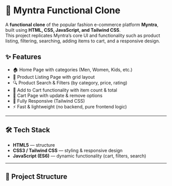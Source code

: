 # 👗 Myntra Functional Clone

A **functional clone** of the popular fashion e-commerce platform **Myntra**, built using **HTML, CSS, JavaScript, and Tailwind CSS**.  
This project replicates Myntra’s core UI and functionality such as product listing, filtering, searching, adding items to cart, and a responsive design.


## ✨ Features

- 🏠 Home Page with categories (Men, Women, Kids, etc.)  
- 📑 Product Listing Page with grid layout  
- 🔍 Product Search & Filters (by category, price, rating)  
- 🛒 Add to Cart functionality with item count & total  
- 🧾 Cart Page with update & remove options  
- 📱 Fully Responsive (Tailwind CSS)  
- ⚡ Fast & lightweight (no backend, pure frontend logic)  

---

## 🛠️ Tech Stack

- **HTML5** — structure  
- **CSS3 / Tailwind CSS** — styling & responsive design  
- **JavaScript (ES6)** — dynamic functionality (cart, filters, search)  

---

## 📂 Project Structure

